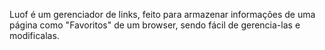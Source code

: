 Luof é um gerenciador de links, feito para armazenar informações de uma página como "Favoritos" de um browser, sendo fácil de gerencia-las e modificalas.

